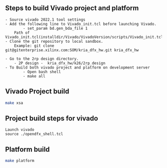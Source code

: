 ## Steps to build Vivado project and platform 
```
- Source vivado 2022.1 tool settings
- Add the following line to Vivado_init.tcl before launching Vivado.
       	- set_param bd.gen_bda_file 1
	Path of Vivado_init.tcl(installdir/Vivado/VivadoVersion/scripts/Vivado_init.tcl) 
- Clone the git repository to local sandbox.
	Example: git clone git@gitenterprise.xilinx.com:SOM/kria_dfx_hw.git kria_dfx_hw
	
- Go to the 2rp design directory.
	- 2P design -  kria_dfx_hw/k26/2rp_design
- To Build both vivado project and platform on development server
        - Open bash shell 
        - make all
```
## Vivado Project build

```bash
make xsa
```
## Project build steps for vivado

```
Launch vivado 
source ./opendfx_shell.tcl 
```
## Platform build

```bash
make platform
```
